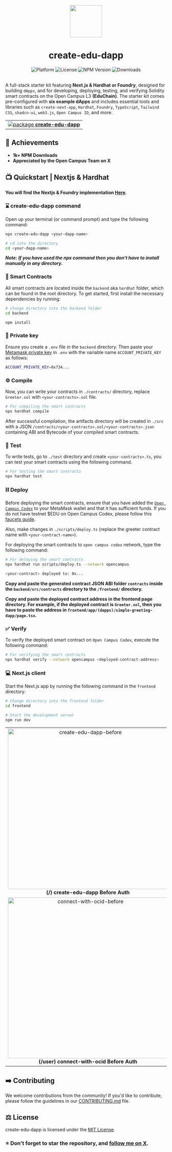 <p align="center">
    <img align="center" src="https://www.opencampus.xyz/static/media/coin-logo.39cbd6c42530e57817a5b98ac7621ca7.svg" width="100"></img>
</p>

<h1 align="center">create-edu-dapp</h1>

<div align="center">
    <img src="https://img.shields.io/badge/platform-opencampus-teal.svg?style=flat-square" alt="Platform">
    <img src="https://img.shields.io/github/license/asharibali/create-edu-dapp-hardhat?color=teal&style=flat-square " alt="License">
    <img src="https://img.shields.io/npm/v/create-edu-dapp?color=teal" alt="NPM Version">
    <img src="https://img.shields.io/npm/dm/create-edu-dapp?color=teal" alt="Downloads">
</div><br>

A full-stack starter kit featuring **Next.js & Hardhat or Foundry**, designed for building `dApps`, and for developing, deploying, testing, and verifying Solidity smart contracts on the Open Campus L3 **(EduChain)**. The starter kit comes pre-configured with **six example dApps** and includes essential tools and libraries such as `create-next-app`, `Hardhat`, `Foundry`, `TypeScript`, `Tailwind CSS`, `shadcn-ui`, `web3.js`, `Open Campus ID`, and more.

<table align="center">
  <tr>
    <td align="center">
      <a align="center" href="https://ced.asharib.xyz/">
  <img src="https://cdn.dorahacks.io/static/files/191743e71ac107ee43506c8424997c17.png" alt="package">
  <b>create-edu-dapp</b>
</a>
  </tr>
</table>


## 🎉 Achievements
- **1k+ NPM Downloads**
- **Appreciated by the Open Campus Team on X**

## 📺 Quickstart | Nextjs & Hardhat

**You will find the Nextjs & Foundry implementation [Here](https://github.com/AsharibAli/create-edu-dapp-foundry).**

<div align="center">
</div>

### ⌛️ create-edu-dapp command

Open up your terminal (or command prompt) and type the following command:

```sh
npx create-edu-dapp <your-dapp-name>

# cd into the directory
cd <your-dapp-name>
```

***Note: If you have used the npx command then you don't have to install manually in any directory.***

### 📜 Smart Contracts

All smart contracts are located inside the `backend` aka `hardhat` folder, which can be found in the root directory. To get started, first install the necessary dependencies by running:

```sh
# change directory into the backend folder
cd backend

npm install
```

### 🔑 Private key

Ensure you create a `.env` file in the `backend` directory. Then paste your [Metamask private key](https://metamask.zendesk.com/hc/en-us/articles/360015289632-How-to-export-an-account-s-private-key) in `.env` with the variable name `ACCOUNT_PRIVATE_KEY` as follows:

```sh
ACCOUNT_PRIVATE_KEY=0x734...
```

### ⚙️ Compile

Now, you can write your contracts in `./contracts/` directory, replace `Greeter.sol` with `<your-contracts>.sol` file.

```sh
# For compiling the smart contracts
npx hardhat compile
```

After successful compilation, the artifacts directory will be created in `./src` with a JSON `/contracts/<your-contracts>.sol/<your-contracts>.json` containing ABI and Bytecode of your compiled smart contracts.

### 🧪 Test

To write tests, go to `./test` directory and create `<your-contracts>.ts`, you can test your smart contracts using the following command.

```sh
# For testing the smart contracts
npx hardhat test
```


### ⛓️ Deploy

Before deploying the smart contracts, ensure that you have added the [`Open Campus Codex`](https://open-campus-docs.vercel.app/getting-started) to your MetaMask wallet and that it has sufficient funds. If you do not have testnet $EDU on Open Campus Codex, please follow this [faucets guide](https://open-campus-docs.vercel.app/build/faucet).

Also, make changes in `./scripts/deploy.ts` (replace the greeter contract name with `<your-contract-name>`).

For deploying the smart contracts to `open campus codex` network, type the following command:

```sh
# For deloying the smart contracts
npx hardhat run scripts/deploy.ts --network opencampus
```

```sh
<your-contract> deployed to: 0x...
```

**Copy and paste the generated contract JSON ABI folder `contracts` inside the `backend/src/contracts` directory to the `/frontend/` directory.**

**Copy and paste the deployed contract address in the frontend page directory. For example, if the deployed contract is `Greeter.sol`, then you have to paste the address in `frontend/app/(dapps)/simple-greeting-dapp/page.tsx`.**

### ✅ Verify

To verify the deployed smart contract on `Open Campus Codex`, execute the following command:

```sh
# For verifying the smart contracts
npx hardhat verify --network opencampus <deployed-contract-address>
```

### 💻 Next.js client

Start the Next.js app by running the following command in the `frontend` directory:

```sh
# Change directory into the frontend folder 
cd frontend

# Start the development server
npm run dev
```

<table align="center">
  <tr>
    <td align="center">
      <img src="https://i.ibb.co/Zdb4RKD/create-edu-dapp-before.png" alt="create-edu-dapp-before" width="500"/>
      <b>(/) create-edu-dapp Before Auth</b>
    </td>
    <td align="center">
      <img src="https://i.ibb.co/Xzd8bqS/create-edu-dapp-after.png" alt="create-edu-dapp-after" width="500"/>
      <b>(state update) create-edu-dapp After Auth</b>
    </td>
  </tr>
  <tr>
    <td align="center">
      <img src="https://i.ibb.co/dc5JVgF/connect-with-ocid-before.png" alt="connect-with-ocid-before" width="500"/>
      <b>(/user) connect-with-ocid Before Auth</b>
    </td>
    <td align="center">
      <img src="https://i.ibb.co/QbK9MNm/connect-with-ocid-after.png" alt="connect-with-ocid-after" width="500"/>
      <b>(state update) connect-with-ocid After Auth</b>
    </td>
  </tr>
</table>

## ➡️ Contributing

We welcome contributions from the community! If you'd like to contribute, please follow the guidelines in our [CONTRIBUTING.md](https://github.com/AsharibAli/create-edu-dapp-hardhat/blob/main/CONTRIBUTING.md) file.


## ⚖️ License

create-edu-dapp is licensed under the [MIT License](https://github.com/AsharibAli/create-edu-dapp-hardhat/blob/main/LICENSE.md).

### ⭐️ Don't forget to star the repository, and [follow me on X](https://x.com/0xAsharib).
